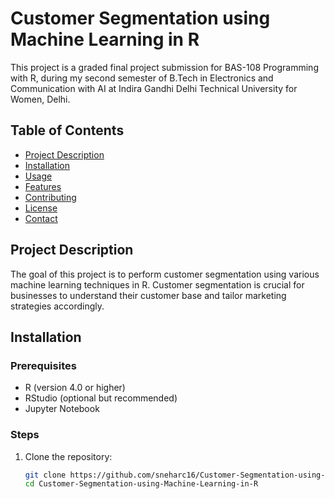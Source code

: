 # Customer Segmentation using Machine Learning in R

This project is a graded final project submission for BAS-108 Programming with R, during my second semester of B.Tech in Electronics and Communication with AI at Indira Gandhi Delhi Technical University for Women, Delhi.

## Table of Contents
- [Project Description](#project-description)
- [Installation](#installation)
- [Usage](#usage)
- [Features](#features)
- [Contributing](#contributing)
- [License](#license)
- [Contact](#contact)

## Project Description
The goal of this project is to perform customer segmentation using various machine learning techniques in R. Customer segmentation is crucial for businesses to understand their customer base and tailor marketing strategies accordingly.

## Installation

### Prerequisites
- R (version 4.0 or higher)
- RStudio (optional but recommended)
- Jupyter Notebook

### Steps
1. Clone the repository:
   ```sh
   git clone https://github.com/sneharc16/Customer-Segmentation-using-Machine-Learning-in-R.git
   cd Customer-Segmentation-using-Machine-Learning-in-R
   ```

